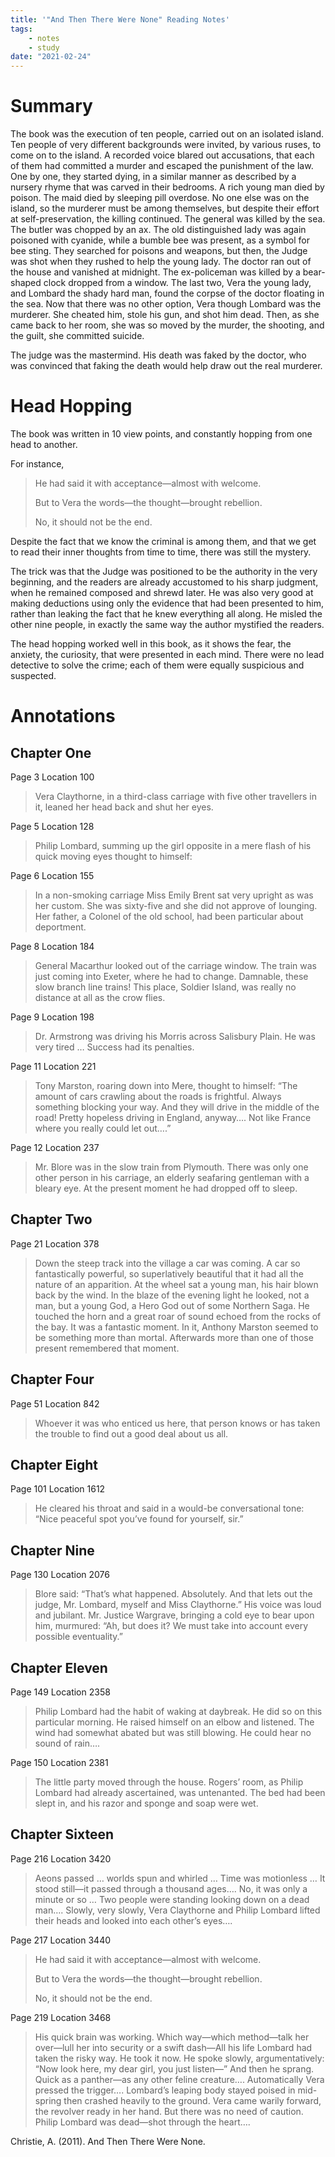 ```yaml
---
title: '"And Then There Were None" Reading Notes'
tags:
    - notes
    - study
date: "2021-02-24"
---
```


# Summary

The book was the execution of ten people, carried out on an isolated island. Ten people of very different backgrounds were invited, by various ruses, to come on to the island. A recorded voice blared out accusations, that each of them had committed a murder and escaped the punishment of the law. One by one, they started dying, in a similar manner as described by a nursery rhyme that was carved in their bedrooms. A rich young man died by poison. The maid died by sleeping pill overdose. No one else was on the island, so the murderer must be among themselves, but despite their effort at self-preservation, the killing continued. The general was killed by the sea. The butler was chopped by an ax. The old distinguished lady was again poisoned with cyanide, while a bumble bee was present, as a symbol for bee sting. They searched for poisons and weapons, but then, the Judge was shot when they rushed to help the young lady. The doctor ran out of the house and vanished at midnight. The ex-policeman was killed by a bear-shaped clock dropped from a window. The last two, Vera the young lady, and Lombard the shady hard man, found the corpse of the doctor floating in the sea. Now that there was no other option, Vera though Lombard was the murderer. She cheated him, stole his gun, and shot him dead. Then, as she came back to her room, she was so moved by the murder, the shooting, and the guilt, she committed suicide.

The judge was the mastermind. His death was faked by the doctor, who was convinced that faking the death would help draw out the real murderer.

# Head Hopping

The book was written in 10 view points, and constantly hopping from one head to another. 

For instance, 

> He had said it with acceptance—almost with welcome. 
>
> But to Vera the words—the thought—brought rebellion. 
>
> No, it should not be the end.

Despite the fact that we know the criminal is among them, and that we get to read their inner thoughts from time to time, there was still the mystery. 

The trick was that the Judge was positioned to be the authority in the very beginning, and the readers are already accustomed to his sharp judgment, when he remained composed and shrewd later. He was also very good at making deductions using only the evidence that had been presented to him, rather than leaking the fact that he knew everything all along. He misled the other nine people, in exactly the same way the author mystified the readers.

The head hopping worked well in this book, as it shows the fear, the anxiety, the curiosity, that were presented in each mind. There were no lead detective to solve the crime; each of them were equally suspicious and suspected. 

# Annotations

## Chapter One

Page 3 Location 100

> Vera Claythorne, in a third-class carriage with five other travellers in it, leaned her head back and shut her eyes.

Page 5 Location 128

> Philip Lombard, summing up the girl opposite in a mere flash of his quick moving eyes thought to himself:

Page 6 Location 155

> In a non-smoking carriage Miss Emily Brent sat very upright as was her custom. She was sixty-five and she did not approve of lounging. Her father, a Colonel of the old school, had been particular about deportment.

Page 8 Location 184

> General Macarthur looked out of the carriage window. The train was just coming into Exeter, where he had to change. Damnable, these slow branch line trains! This place, Soldier Island, was really no distance at all as the crow flies.

Page 9 Location 198

> Dr. Armstrong was driving his Morris across Salisbury Plain. He was very tired … Success had its penalties.

Page 11 Location 221

> Tony Marston, roaring down into Mere, thought to himself: “The amount of cars crawling about the roads is frightful. Always something blocking your way. And they will drive in the middle of the road! Pretty hopeless driving in England, anyway…. Not like France where you really could let out….”

Page 12 Location 237

> Mr. Blore was in the slow train from Plymouth. There was only one other person in his carriage, an elderly seafaring gentleman with a bleary eye. At the present moment he had dropped off to sleep.

## Chapter Two

Page 21 Location 378

> Down the steep track into the village a car was coming. A car so fantastically powerful, so superlatively beautiful that it had all the nature of an apparition. At the wheel sat a young man, his hair blown back by the wind. In the blaze of the evening light he looked, not a man, but a young God, a Hero God out of some Northern Saga. He touched the horn and a great roar of sound echoed from the rocks of the bay. It was a fantastic moment. In it, Anthony Marston seemed to be something more than mortal. Afterwards more than one of those present remembered that moment.

## Chapter Four

Page 51 Location 842

> Whoever it was who enticed us here, that person knows or has taken the trouble to find out a good deal about us all.

## Chapter Eight

Page 101 Location 1612

> He cleared his throat and said in a would-be conversational tone: “Nice peaceful spot you’ve found for yourself, sir.”

## Chapter Nine

Page 130 Location 2076

> Blore said: “That’s what happened. Absolutely. And that lets out the judge, Mr. Lombard, myself and Miss Claythorne.” His voice was loud and jubilant. Mr. Justice Wargrave, bringing a cold eye to bear upon him, murmured: “Ah, but does it? We must take into account every possible eventuality.”

## Chapter Eleven

Page 149 Location 2358

> Philip Lombard had the habit of waking at daybreak. He did so on this particular morning. He raised himself on an elbow and listened. The wind had somewhat abated but was still blowing. He could hear no sound of rain….

Page 150 Location 2381

> The little party moved through the house. Rogers’ room, as Philip Lombard had already ascertained, was untenanted. The bed had been slept in, and his razor and sponge and soap were wet.

## Chapter Sixteen

Page 216 Location 3420

> Aeons passed … worlds spun and whirled … Time was motionless … It stood still—it passed through a thousand ages…. No, it was only a minute or so … Two people were standing looking down on a dead man…. Slowly, very slowly, Vera Claythorne and Philip Lombard lifted their heads and looked into each other’s eyes….

Page 217 Location 3440

> He had said it with acceptance—almost with welcome. 
>
> But to Vera the words—the thought—brought rebellion. 
>
> No, it should not be the end.

Page 219 Location 3468

> His quick brain was working. Which way—which method—talk her over—lull her into security or a swift dash—All his life Lombard had taken the risky way. He took it now. He spoke slowly, argumentatively: “Now look here, my dear girl, you just listen—” And then he sprang. Quick as a panther—as any other feline creature…. Automatically Vera pressed the trigger…. Lombard’s leaping body stayed poised in mid-spring then crashed heavily to the ground. Vera came warily forward, the revolver ready in her hand. But there was no need of caution. Philip Lombard was dead—shot through the heart….

Christie, A. (2011). And Then There Were None.
